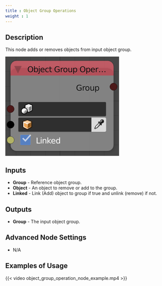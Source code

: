 ```yaml
---
title : Object Group Operations
weight : 1
---
```


## Description

This node adds or removes objects from input object group.

![image](object_group_operation_node.png)

## Inputs

- **Group** - Reference object group.
- **Object** - An object to remove or add to the group.
- **Linked** - Link (Add) object to group if true and unlink (remove)
    if not.

## Outputs

- **Group** - The input object group.

## Advanced Node Settings

- N/A

## Examples of Usage

{{< video object_group_operation_node_example.mp4 >}}
